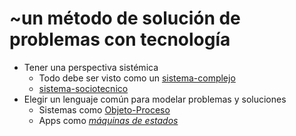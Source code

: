 # ~un método de solución de problemas con tecnología

* Tener una perspectiva sistémica
  * Todo debe ser visto como un [sistema-complejo](sistema-complejo.md)
  * [sistema-sociotecnico](sistema-sociotecnico.md)
* Elegir un lenguaje común para modelar problemas y soluciones
  * Sistemas como [Objeto-Proceso](https://www.youtube.com/watch?v=se7odslzd5U)
  * Apps como [*máquinas de estados*](https://essenceofsoftware.com/tutorials/concept-basics/apps-are-state-machines/)
